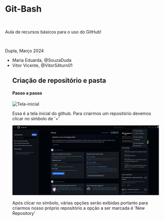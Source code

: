 <h1>Git-Bash</h1>
<br>
<p> Aula de recursos básicos para o uso do GitHub!</p>
<br>
<p>Dupla, Março 2024</p>
<ul>
  <li>Maria Eduarda, @SouzaDuda</li>
  <li>Vitor Vicente, @VitorS4turn01</li>

<h2> Criação de repositório e pasta</h2>

<h4> Passo a passo</h4>

![Tela-inicial](https://github.com/SouzaDuda/Git-Bash/assets/130705765/c4b52f68-26a9-43eb-8947-46c00ec44665)
<br>
<p>Essa é a tela inicial do github. Para criarmos um repositório devemos clicar no símbolo de '+'</p>

![primeiropasso](Prints/primeiropasso.png)
<p>Após clicar no símbolo, várias opções serão exibidas portanto para criarmos nosso próprio repositório a opção a ser marcada é 'New Repository'</p>
